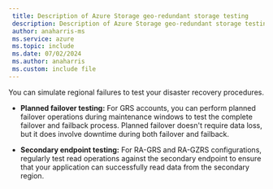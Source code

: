 ```yaml
---
 title: Description of Azure Storage geo-redundant storage testing
 description: Description of Azure Storage geo-redundant storage testing
 author: anaharris-ms
 ms.service: azure
 ms.topic: include
 ms.date: 07/02/2024
 ms.author: anaharris
 ms.custom: include file
---
```


You can simulate regional failures to test your disaster recovery procedures.

- **Planned failover testing:** For GRS accounts, you can perform planned failover operations during maintenance windows to test the complete failover and failback process. Planned failover doesn't require data loss, but it does involve downtime during both failover and failback.

- **Secondary endpoint testing:** For RA-GRS and RA-GZRS configurations, regularly test read operations against the secondary endpoint to ensure that your application can successfully read data from the secondary region.
